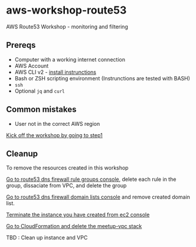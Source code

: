 # aws-workshop-route53
AWS Route53 Workshop - monitoring and filtering 


## Prereqs

- Computer with a working internet connection
- AWS Account 
- AWS CLI v2 - [install instrunctions](https://docs.aws.amazon.com/cli/latest/userguide/getting-started-install.html)
- Bash or ZSH scripting environment  (Instrunctions are tested with BASH)
- `ssh` 
- Optional `jq` and `curl`

## Common mistakes

- User not in the correct AWS region

[Kick off the workshop by going to step1](step1/README.md)


## Cleanup 

To remove the resources created in this workshop

[Go to route53 dns firewall rule groups console](https://ap-southeast-2.console.aws.amazon.com/route53resolverdnsfirewall/home?region=ap-southeast-2#/rulegroup/), delete each rule in the group, 
dissaciate from VPC, and delete the group

[Go to route53 dns firewall domain lists console](https://ap-southeast-2.console.aws.amazon.com/route53resolverdnsfirewall/home?region=ap-southeast-2#/domainlist/) and remove created domain list. 

[Terminate the instance you have created from ec2 console]()

[Go to CloudFormation and delete the meetup-vpc stack](https://ap-southeast-2.console.aws.amazon.com/cloudformation/home?region=ap-southeast-2#/stacks?filteringText=&filteringStatus=active&viewNested=true)



TBD : Clean up instance and VPC